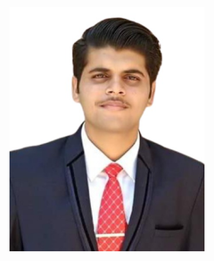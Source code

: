 <p align="center">
  <img src="./screenshots/AliAbid.jpg
  " width="350" alt="accessibility text">
</p>